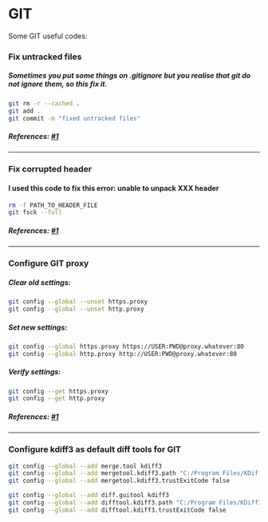 # **GIT**
Some GIT useful codes:

### Fix untracked files
##### Sometimes you put some things on .gitignore but you realise that git do not ignore them, so this fix it.
```BASH
git rm -r --cached .
git add .
git commit -m "fixed untracked files"
```

##### References: [#1](http://stackoverflow.com/a/11451731/1988289)
----------

### Fix corrupted header
#### I used this code to fix this error: unable to unpack XXX header
```BASH
rm -f PATH_TO_HEADER_FILE
git fsck --full
```

##### References: [#1](http://stackoverflow.com/questions/23725925/git-repository-corrupt-incorrect-header-check-loose-object-is-corrupt)
----------

### Configure GIT proxy
##### Clear old settings:
```BASH
git config --global --unset https.proxy
git config --global --unset http.proxy
```
##### Set new settings:
```BASH
git config --global https.proxy https://USER:PWD@proxy.whatever:80
git config --global http.proxy http://USER:PWD@proxy.whatever:80
```
##### Verify settings:
```BASH
git config --get https.proxy
git config --get http.proxy
```

##### References: [#1](http://stackoverflow.com/a/15647280/1988289)
----------

### Configure kdiff3 as default diff tools for GIT
```BASH
git config --global --add merge.tool kdiff3
git config --global --add mergetool.kdiff3.path "C:/Program Files/KDiff3/kdiff3.exe"
git config --global --add mergetool.kdiff3.trustExitCode false

git config --global --add diff.guitool kdiff3
git config --global --add difftool.kdiff3.path "C:/Program Files/KDiff3/kdiff3.exe"
git config --global --add difftool.kdiff3.trustExitCode false
```
